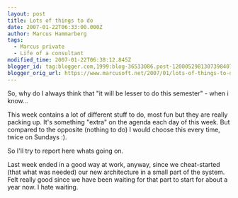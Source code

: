 ```yaml
---
layout: post
title: Lots of things to do
date: 2007-01-22T06:33:00.000Z
author: Marcus Hammarberg
tags:
  - Marcus private
  - Life of a consultant
modified_time: 2007-01-22T06:38:12.845Z
blogger_id: tag:blogger.com,1999:blog-36533086.post-1200052981307398407
blogger_orig_url: https://www.marcusoft.net/2007/01/lots-of-things-to-do.html
---
```


So, why
do I always think that "it will be lesser to do this semester" - when i
know...

This week contains a lot of different stuff to do, most fun but they are
really packing up. It's something "extra" on the agenda each day of this
week. But compared to the opposite (nothing to do) I would choose this
every time, twice on Sundays :).

So I'll try to report here whats going on.

Last week ended in a good way at work, anyway, since we cheat-started
(that what was needed) our new architecture in a small part of the
system. Felt really good since we have been waiting for that part to
start for about a year now. I hate waiting.
